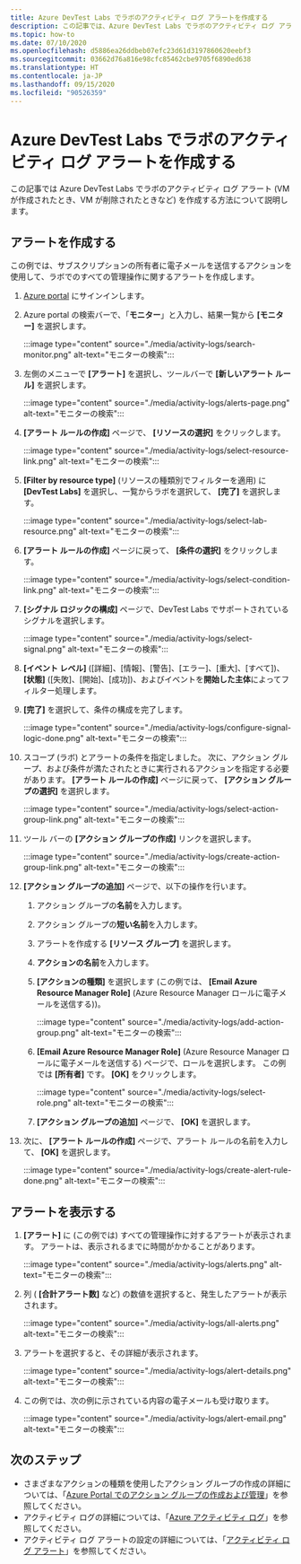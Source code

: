 ```yaml
---
title: Azure DevTest Labs でラボのアクティビティ ログ アラートを作成する
description: この記事では、Azure DevTest Labs でラボのアクティビティ ログ アラートを作成する手順について説明します。
ms.topic: how-to
ms.date: 07/10/2020
ms.openlocfilehash: d5886ea26ddbeb07efc23d61d3197860620eebf3
ms.sourcegitcommit: 03662d76a816e98cfc85462cbe9705f6890ed638
ms.translationtype: HT
ms.contentlocale: ja-JP
ms.lasthandoff: 09/15/2020
ms.locfileid: "90526359"
---
```

# <a name="create-activity-log-alerts-for-labs-in-azure-devtest-labs"></a>Azure DevTest Labs でラボのアクティビティ ログ アラートを作成する
この記事では Azure DevTest Labs でラボのアクティビティ ログ アラート (VM が作成されたとき、VM が削除されたときなど) を作成する方法について説明します。

## <a name="create-alerts"></a>アラートを作成する
この例では、サブスクリプションの所有者に電子メールを送信するアクションを使用して、ラボでのすべての管理操作に関するアラートを作成します。 

1. [Azure portal](https://portal.azure.com) にサインインします。
1. Azure portal の検索バーで、「**モニター**」と入力し、結果一覧から **[モニター]** を選択します。 

    :::image type="content" source="./media/activity-logs/search-monitor.png" alt-text="モニターの検索":::        
1. 左側のメニューで **[アラート]** を選択し、ツールバーで **[新しいアラート ルール]** を選択します。 

    :::image type="content" source="./media/activity-logs/alerts-page.png" alt-text="モニターの検索":::    
1. **[アラート ルールの作成]** ページで、 **[リソースの選択]** をクリックします。 

    :::image type="content" source="./media/activity-logs/select-resource-link.png" alt-text="モニターの検索":::        
1. **[Filter by resource type]** \(リソースの種類別でフィルターを適用\) に **[DevTest Labs]** を選択し、一覧からラボを選択して、 **[完了]** を選択します。

    :::image type="content" source="./media/activity-logs/select-lab-resource.png" alt-text="モニターの検索":::
1. **[アラート ルールの作成]** ページに戻って、 **[条件の選択]** をクリックします。 

    :::image type="content" source="./media/activity-logs/select-condition-link.png" alt-text="モニターの検索":::    
1. **[シグナル ロジックの構成]** ページで、DevTest Labs でサポートされているシグナルを選択します。 

    :::image type="content" source="./media/activity-logs/select-signal.png" alt-text="モニターの検索":::
1. **[イベント レベル]** ([詳細]、[情報]、[警告]、[エラー]、[重大]、[すべて])、 **[状態]** ([失敗]、[開始]、[成功])、およびイベントを**開始した主体**によってフィルター処理します。 
1. **[完了]** を選択して、条件の構成を完了します。 

    :::image type="content" source="./media/activity-logs/configure-signal-logic-done.png" alt-text="モニターの検索":::
1. スコープ (ラボ) とアラートの条件を指定しました。 次に、アクション グループ、および条件が満たされたときに実行されるアクションを指定する必要があります。 **[アラート ルールの作成]** ページに戻って、 **[アクション グループの選択]** を選択します。 

    :::image type="content" source="./media/activity-logs/select-action-group-link.png" alt-text="モニターの検索":::
1. ツール バーの **[アクション グループの作成]** リンクを選択します。 

    :::image type="content" source="./media/activity-logs/create-action-group-link.png" alt-text="モニターの検索":::
1. **[アクション グループの追加]** ページで、以下の操作を行います。
    1. アクション グループの**名前**を入力します。
    1. アクション グループの**短い名前**を入力します。 
    1. アラートを作成する **[リソース グループ]** を選択します。 
    1. **アクションの名前**を入力します。 
    1. **[アクションの種類]** を選択します (この例では、 **[Email Azure Resource Manager Role]** \(Azure Resource Manager ロールに電子メールを送信する\))。 

        :::image type="content" source="./media/activity-logs/add-action-group.png" alt-text="モニターの検索":::
    1. **[Email Azure Resource Manager Role]** \(Azure Resource Manager ロールに電子メールを送信する\) ページで、ロールを選択します。 この例では **[所有者]** です。 **[OK]** をクリックします。 

        :::image type="content" source="./media/activity-logs/select-role.png" alt-text="モニターの検索":::            
    1. **[アクション グループの追加]** ページで、 **[OK]** を選択します。 
1. 次に、 **[アラート ルールの作成]** ページで、アラート ルールの名前を入力して、 **[OK]** を選択します。 

    :::image type="content" source="./media/activity-logs/create-alert-rule-done.png" alt-text="モニターの検索":::

## <a name="view-alerts"></a>アラートを表示する 
1. **[アラート]** に (この例では) すべての管理操作に対するアラートが表示されます。 アラートは、表示されるまでに時間がかかることがあります。 

    :::image type="content" source="./media/activity-logs/alerts.png" alt-text="モニターの検索":::
1. 列 ( **[合計アラート数]** など) の数値を選択すると、発生したアラートが表示されます。 

    :::image type="content" source="./media/activity-logs/all-alerts.png" alt-text="モニターの検索":::
1. アラートを選択すると、その詳細が表示されます。 

    :::image type="content" source="./media/activity-logs/alert-details.png" alt-text="モニターの検索":::
1. この例では、次の例に示されている内容の電子メールも受け取ります。 

    :::image type="content" source="./media/activity-logs/alert-email.png" alt-text="モニターの検索":::

## <a name="next-steps"></a>次のステップ
- さまざまなアクションの種類を使用したアクション グループの作成の詳細については、「[Azure Portal でのアクション グループの作成および管理](../azure-monitor/platform/action-groups.md)」を参照してください。
- アクティビティ ログの詳細については、「[Azure アクティビティ ログ](../azure-monitor/platform/activity-log.md)」を参照してください。
- アクティビティ ログ アラートの設定の詳細については、「[アクティビティ ログ アラート](../azure-monitor/platform/activity-log-alerts.md)」を参照してください。

